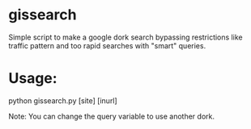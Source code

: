 # gissearch
Simple script to make a google dork search bypassing restrictions like traffic pattern and too rapid searches with "smart" queries.

# Usage:

python gissearch.py [site] [inurl] 

Note:
You can change the query variable to use another dork.
